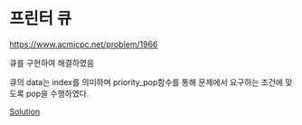 # 프린터 큐

https://www.acmicpc.net/problem/1966

큐를 구현하여 해결하였음

큐의 data는 index를 의미하며 priority_pop함수를 통해 문제에서 요구하는 조건에 맞도록 pop을 수행하였다.

[Solution](https://github.com/rockpell/AlgorithmPractice/blob/master/src/printer_queue.c)
